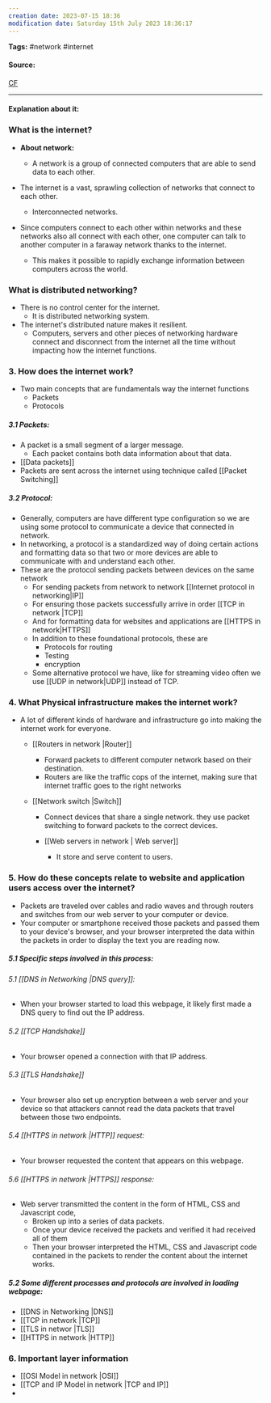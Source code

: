 ```yaml
---
creation date: 2023-07-15 18:36
modification date: Saturday 15th July 2023 18:36:17
---
```


**Tags:** #network #internet 

#### Source:
[CF](https://www.cloudflare.com/learning/network-layer/how-does-the-internet-work/)

--------------------------------------

#### Explanation about it:

### What is the internet?

* **About network:**
	* A network is a group of connected computers that are able to send data to each other.

* The internet is a vast, sprawling collection of networks that connect to each other.
	* Interconnected networks.

* Since computers connect to each other within networks and these networks also all connect with each other, one computer can talk to another computer in a faraway network thanks to the internet.
	* This makes it possible to rapidly exchange information between computers across the world.


### What is distributed networking?

* There is no control center for the internet.
	* It is distributed networking system.
* The internet's distributed nature makes it resilient.
	* Computers, servers and other pieces of networking hardware connect and disconnect from the internet all the time without impacting how the internet functions.


### 3. How does the internet work?

* Two main concepts that are fundamentals way the internet functions
	* Packets
	* Protocols

##### 3.1 Packets:

* A packet is a small segment of a larger message.
	* Each packet contains both data information about that data.
* [[Data packets]]
* Packets are sent across the internet using technique called [[Packet Switching]]

##### 3.2 Protocol:

* Generally, computers are have different type configuration so we are using some protocol to communicate a device that connected in network.
* In networking, a protocol is a standardized way of doing certain actions and formatting data so that two or more devices are able to communicate with and understand each other.
* These are the protocol sending packets between devices on the same network
	* For sending packets from network to network [[Internet protocol in networking|IP]]
	* For ensuring those packets successfully arrive in order [[TCP in network |TCP]]
	* And for formatting data for websites and applications are [[HTTPS in network|HTTPS]]
	* In addition to these foundational protocols, these are
		* Protocols for routing
		* Testing
		* encryption
	* Some alternative protocol we have, like for streaming video often we use [[UDP in network|UDP]] instead of TCP.


### 4. What Physical infrastructure makes the internet work?

* A lot of different kinds of hardware and infrastructure go into making the internet work for everyone.
	* [[Routers in network |Router]]
		* Forward packets to different computer network based on their destination.
		* Routers are like the traffic cops of the internet, making sure that internet traffic goes to the right networks

	* [[Network switch |Switch]]
		* Connect devices that share a single network. they use packet switching to forward packets to the correct devices.

        * [[Web servers in network | Web server]]
	        * It store and serve content to users.


### 5. How do these concepts relate to website and application users access over the internet?

* Packets are traveled over cables and radio waves and through routers and switches from our web server to your computer or device.
* Your computer or smartphone received those packets and passed them to your device's browser, and your browser interpreted the data within the packets in order to display the text you are reading now.

##### 5.1 Specific steps involved in this process:

###### 5.1 [[DNS in Networking |DNS query]]: 
* When your browser started to load this webpage, it likely first made a DNS query to find out the IP address.

###### 5.2 [[TCP Handshake]]
* Your browser opened a connection with that IP address.

###### 5.3 [[TLS Handshake]]
* Your browser also set up encryption between a  web server and your device so that attackers cannot read the data packets that travel between those two endpoints.

###### 5.4 [[HTTPS in network |HTTP]] request:
* Your browser requested the content that appears on this webpage.

###### 5.6 [[HTTPS in network |HTTPS]] response:
* Web server transmitted the content in the form of HTML, CSS and Javascript code, 
	* Broken up into a series of data packets.
	* Once your device received the packets and verified it had received all of them
	* Then your browser interpreted the HTML, CSS and Javascript code contained in the packets to render the content about the internet works.

##### 5.2 Some different processes and protocols are involved in loading webpage:

* [[DNS in Networking |DNS]]
* [[TCP in network |TCP]]
* [[TLS in networ |TLS]]
* [[HTTPS in network |HTTP]]


### 6. Important layer information

* [[OSI Model in network |OSI]]
* [[TCP and IP Model in network |TCP and IP]]
* 


